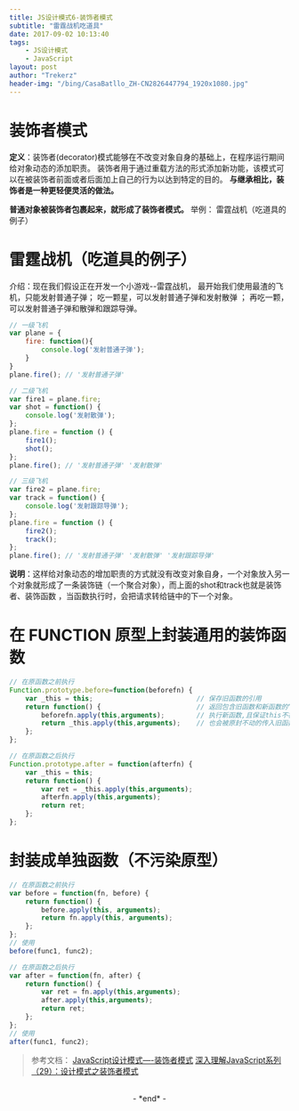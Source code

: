 ```yaml
---
title: JS设计模式6-装饰者模式
subtitle: "雷霆战机吃道具"
date: 2017-09-02 10:13:40
tags: 
	- JS设计模式
	- JavaScript
layout: post
author: "Trekerz"
header-img: "/bing/CasaBatllo_ZH-CN2826447794_1920x1080.jpg"
---
```


# **装饰者模式**

**定义**：装饰者(decorator)模式能够在不改变对象自身的基础上，在程序运行期间给对象动态的添加职责。
装饰者用于通过重载方法的形式添加新功能，该模式可以在被装饰者前面或者后面加上自己的行为以达到特定的目的。
**与继承相比，装饰者是一种更轻便灵活的做法。**

**普通对象被装饰者包裹起来，就形成了装饰者模式。**
举例：
雷霆战机（吃道具的例子）

# **雷霆战机（吃道具的例子）**

介绍：现在我们假设正在开发一个小游戏--雷霆战机，     最开始我们使用最渣的飞机，只能发射普通子弹；    吃一颗星，可以发射普通子弹和发射散弹 ；    再吃一颗，可以发射普通子弹和散弹和跟踪导弹。

```js
// 一级飞机
var plane = {
	fire: function(){
		console.log('发射普通子弹');
	}
}
plane.fire(); // '发射普通子弹'
```

```js
// 二级飞机
var fire1 = plane.fire;
var shot = function() {
	console.log('发射散弹');
};
plane.fire = function () {
	fire1();
	shot();
};
plane.fire(); // '发射普通子弹' '发射散弹'
```

```js
// 三级飞机
var fire2 = plane.fire;
var track = function() {
	console.log('发射跟踪导弹');
};
plane.fire = function () {
	fire2();
	track();
};
plane.fire(); // '发射普通子弹' '发射散弹' '发射跟踪导弹'
```

**说明**：这样给对象动态的增加职责的方式就没有改变对象自身，一个对象放入另一个对象就形成了一条装饰链（一个聚合对象），而上面的shot和track也就是装饰者、装饰函数 ，当函数执行时，会把请求转给链中的下一个对象。

# **在 FUNCTION 原型上封装通用的装饰函数**

```js
// 在原函数之前执行
Function.prototype.before=function(beforefn) {
	var _this = this;                          // 保存旧函数的引用
	return function() {                        // 返回包含旧函数和新函数的“代理”函数
		beforefn.apply(this,arguments);        // 执行新函数,且保证this不被劫持,新函数接受的参数
		return _this.apply(this,arguments);    // 也会被原封不动的传入旧函数,新函数在旧函数之前执行
	};
};
```

```js
// 在原函数之后执行
Function.prototype.after = function(afterfn) {
	var _this = this;
	return function() {
		var ret = _this.apply(this,arguments);
		afterfn.apply(this,arguments);
		return ret;
	};
};
```

# **封装成单独函数（不污染原型）**

```js
// 在原函数之前执行
var before = function(fn, before) {
	return function() {
		before.apply(this, arguments);
		return fn.apply(this, arguments);
	};
};	
// 使用
before(func1, func2);
```

```js
// 在原函数之后执行
var after = function(fn, after) {
	return function() {
		var ret = fn.apply(this,arguments);
		after.apply(this,arguments);
		return ret;
	};
};	
// 使用
after(func1, func2);
```



> 参考文档：
> [JavaScript设计模式—-装饰者模式](http://blog.csdn.net/yisuowushinian/article/details/51934008)
> [深入理解JavaScript系列（29）：设计模式之装饰者模式](http://www.cnblogs.com/TomXu/archive/2012/02/24/2353434.html)

<br/>

<center>-&nbsp;*end*&nbsp;-</center>

<br/>